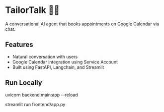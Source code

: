 # TailorTalk 🧵🤖

A conversational AI agent that books appointments on Google Calendar via chat.

## Features
- Natural conversation with users
- Google Calendar integration using Service Account
- Built using FastAPI, Langchain, and Streamlit

## Run Locally

uvicorn backend.main:app --reload


streamlit run frontend/app.py
